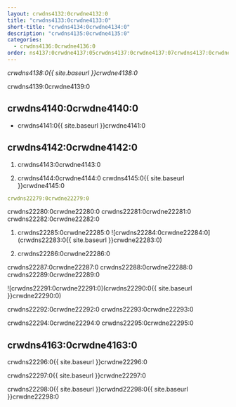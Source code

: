 ```yaml
---
layout: crwdns4132:0crwdne4132:0
title: "crwdns4133:0crwdne4133:0"
short-title: "crwdns4134:0crwdne4134:0"
description: "crwdns4135:0crwdne4135:0"
categories:
  - crwdns4136:0crwdne4136:0
order: ns4137:0crwdne4137:05crwdns4137:0crwdne4137:07crwdns4137:0crwdne4137:0
---
```

*crwdns4138:0{{ site.baseurl }}crwdne4138:0*

crwdns4139:0crwdne4139:0

## crwdns4140:0crwdne4140:0

- crwdns4141:0{{ site.baseurl }}crwdne4141:0 

## crwdns4142:0crwdne4142:0

1. crwdns4143:0crwdne4143:0

2. crwdns4144:0crwdne4144:0 crwdns4145:0{{ site.baseurl }}crwdne4145:0

```yaml
crwdns22279:0crwdne22279:0
```

crwdns22280:0crwdne22280:0 crwdns22281:0crwdne22281:0 crwdns22282:0crwdne22282:0

1. crwdns22285:0crwdne22285:0 ![crwdns22284:0crwdne22284:0](crwdns22283:0{{ site.baseurl }}crwdne22283:0)

2. crwdns22286:0crwdne22286:0

crwdns22287:0crwdne22287:0 crwdns22288:0crwdne22288:0 crwdns22289:0crwdne22289:0

![crwdns22291:0crwdne22291:0](crwdns22290:0{{ site.baseurl }}crwdne22290:0)

crwdns22292:0crwdne22292:0 crwdns22293:0crwdne22293:0

crwdns22294:0crwdne22294:0 crwdns22295:0crwdne22295:0

## crwdns4163:0crwdne4163:0

crwdns22296:0{{ site.baseurl }}crwdne22296:0

crwdns22297:0{{ site.baseurl }}crwdne22297:0

crwdns22298:0{{ site.baseurl }}crwdnd22298:0{{ site.baseurl }}crwdne22298:0